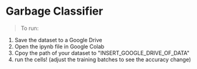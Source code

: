 # Garbage Classifier

>To run:
1) Save the dataset to a Google Drive
2) Open the ipynb file in Google Colab
3) Cpoy the path of your dataset to "INSERT_GOOGLE_DRIVE_OF_DATA"
4) run the cells! (adjust the training batches to see the accuracy change)
